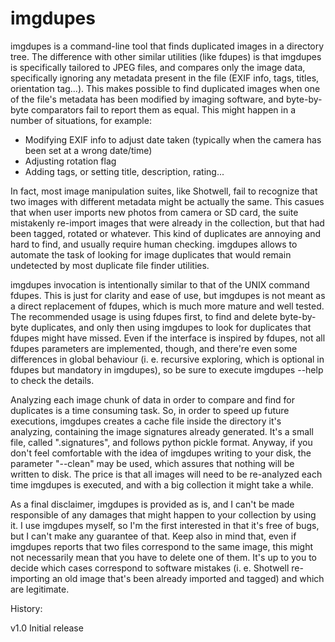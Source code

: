 imgdupes
========

imgdupes is a command-line tool that finds duplicated images in a directory tree. The difference with other similar utilities (like fdupes) is that imgdupes is specifically tailored to JPEG files, and compares only the image data, specifically ignoring any metadata present in the file (EXIF info, tags, titles, orientation tag...). This makes possible to find duplicated images when one of the file's metadata has been modified by imaging software, and byte-by-byte comparators fail to report them as equal. This might happen in a number of situations, for example:

- Modifying EXIF info to adjust date taken (typically when the camera has been set at a wrong date/time)
- Adjusting rotation flag
- Adding tags, or setting title, description, rating...
 
In fact, most image manipulation suites, like Shotwell, fail to recognize that two images with different metadata might be actually the same. This casues that when user imports new photos from camera or SD card, the suite mistakenly re-import images that were already in the collection, but that had been tagged, rotated or whatever. This kind of duplicates are annoying and hard to find, and usually require human checking. imgdupes allows to automate the task of looking for image duplicates that would remain undetected by most duplicate file finder utilities.

imgdupes invocation is intentionally similar to that of the UNIX command fdupes. This is just for clarity and ease of use, but imgdupes is not meant as a direct replacement of fdupes, which is much more mature and well tested. The recommended usage is using fdupes first, to find and delete byte-by-byte duplicates, and only then using imgdupes to look for duplicates that fdupes might have missed. Even if the interface is inspired by fdupes, not all fdupes parameters are implemented, though, and there're even some differences in global behaviour (i. e. recursive exploring, which is optional in fdupes but mandatory in imgdupes), so be sure to execute imgdupes --help to check the details.

Analyzing each image chunk of data in order to compare and find for duplicates is a time consuming task. So, in order to speed up future executions, imgdupes creates a cache file inside the directory it's analyzing, containing the image signatures already generated. It's a small file, called ".signatures", and follows python pickle format. Anyway, if you don't feel comfortable with the idea of imgdupes writing to your disk, the parameter "--clean" may be used, which assures that nothing will be written to disk. The price is that all images will need to be re-analyzed each time imgdupes is executed, and with a big collection it might take a while.

As a final disclaimer, imgdupes is provided as is, and I can't be made responsible of any damages that might happen to your collection by using it. I use imgdupes myself, so I'm the first interested in that it's free of bugs, but I can't make any guarantee of that. Keep also in mind that, even if imgdupes reports that two files correspond to the same image, this might not necessarily mean that you have to delete one of them. It's up to you to decide which cases correspond to software mistakes (i. e. Shotwell re-importing an old image that's been already imported and tagged) and which are legitimate.

History:

v1.0
  Initial release
